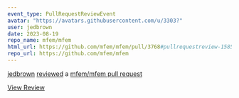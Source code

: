 ```yaml
---
event_type: PullRequestReviewEvent
avatar: "https://avatars.githubusercontent.com/u/3303?"
user: jedbrown
date: 2023-08-19
repo_name: mfem/mfem
html_url: https://github.com/mfem/mfem/pull/3768#pullrequestreview-1585747179
repo_url: https://github.com/mfem/mfem
---
```


<a href='https://github.com/jedbrown' target='_blank'>jedbrown</a> <a href='https://github.com/mfem/mfem/pull/3768#pullrequestreview-1585747179' target='_blank'>reviewed</a> a <a href='https://github.com/mfem/mfem/pull/3768' target='_blank'>mfem/mfem pull request</a>

<small></small>

<a href='https://github.com/mfem/mfem/pull/3768#pullrequestreview-1585747179' target='_blank'>View Review</a>